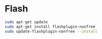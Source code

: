 # Flash

```bash
sudo apt-get update
sudo apt-get install flashplugin-nonfree
sudo update-flashplugin-nonfree --install
```

